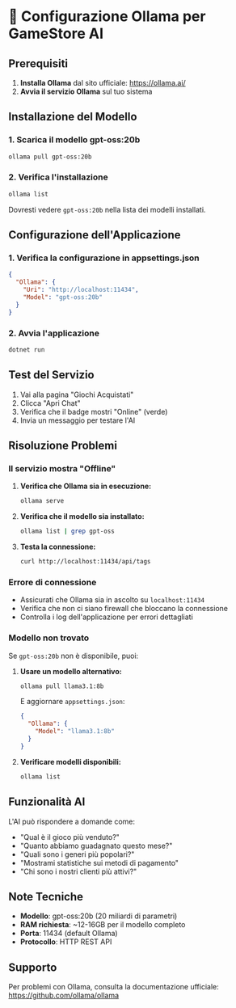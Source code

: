 # 🦙 Configurazione Ollama per GameStore AI

## Prerequisiti

1. **Installa Ollama** dal sito ufficiale: https://ollama.ai/
2. **Avvia il servizio Ollama** sul tuo sistema

## Installazione del Modello

### 1. Scarica il modello gpt-oss:20b

```bash
ollama pull gpt-oss:20b
```

### 2. Verifica l'installazione

```bash
ollama list
```

Dovresti vedere `gpt-oss:20b` nella lista dei modelli installati.

## Configurazione dell'Applicazione

### 1. Verifica la configurazione in appsettings.json

```json
{
  "Ollama": {
    "Uri": "http://localhost:11434",
    "Model": "gpt-oss:20b"
  }
}
```

### 2. Avvia l'applicazione

```bash
dotnet run
```

## Test del Servizio

1. Vai alla pagina "Giochi Acquistati"
2. Clicca "Apri Chat"
3. Verifica che il badge mostri "Online" (verde)
4. Invia un messaggio per testare l'AI

## Risoluzione Problemi

### Il servizio mostra "Offline"

1. **Verifica che Ollama sia in esecuzione:**
   ```bash
   ollama serve
   ```

2. **Verifica che il modello sia installato:**
   ```bash
   ollama list | grep gpt-oss
   ```

3. **Testa la connessione:**
   ```bash
   curl http://localhost:11434/api/tags
   ```

### Errore di connessione

- Assicurati che Ollama sia in ascolto su `localhost:11434`
- Verifica che non ci siano firewall che bloccano la connessione
- Controlla i log dell'applicazione per errori dettagliati

### Modello non trovato

Se `gpt-oss:20b` non è disponibile, puoi:

1. **Usare un modello alternativo:**
   ```bash
   ollama pull llama3.1:8b
   ```
   
   E aggiornare `appsettings.json`:
   ```json
   {
     "Ollama": {
       "Model": "llama3.1:8b"
     }
   }
   ```

2. **Verificare modelli disponibili:**
   ```bash
   ollama list
   ```

## Funzionalità AI

L'AI può rispondere a domande come:

- "Qual è il gioco più venduto?"
- "Quanto abbiamo guadagnato questo mese?"
- "Quali sono i generi più popolari?"
- "Mostrami statistiche sui metodi di pagamento"
- "Chi sono i nostri clienti più attivi?"

## Note Tecniche

- **Modello**: gpt-oss:20b (20 miliardi di parametri)
- **RAM richiesta**: ~12-16GB per il modello completo
- **Porta**: 11434 (default Ollama)
- **Protocollo**: HTTP REST API

## Supporto

Per problemi con Ollama, consulta la documentazione ufficiale: https://github.com/ollama/ollama


